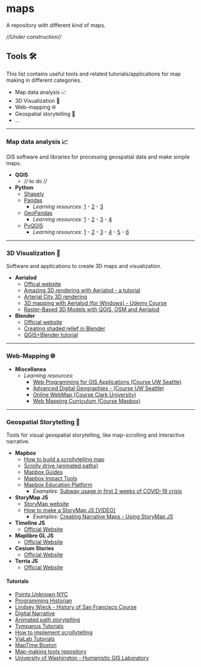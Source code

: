 # **maps** 
A repository with different kind of maps.

*//Under construction//*

## **Tools** 🛠
This list contains useful tools and related tutorials/applications for map making in different categories.
- Map data analysis 📈
- 3D Visualization 👀
- Web-mapping 🌐
- Geospatial storytelling 💬
- ...
---

### **Map data analysis** 📈
GIS software and libraries for processing geospatial data and make simple maps.
- **QGIS**
    - // to do //
- **Python**
    - [Shapely](https://pypi.org/project/Shapely/)
    - [Pandas](https://pandas.pydata.org/)
        - *Learning resources*: [1](https://github.com/jorisvandenbossche/pandas-tutorial) - [2](https://github.com/dlab-berkeley/Python-Data-Wrangling) - [3](https://www.kaggle.com/learn/pandas)
    - [GeoPandas](https://geopandas.org/en/stable/index.html)
        - *Learning resources*: [1](https://github.com/jorisvandenbossche/geopandas-tutorial) - [2](https://github.com/dlab-berkeley/Geospatial-Data-and-Mapping-in-Python) - [3](https://github.com/geopython/geopython-workshop) - [4](https://github.com/mebauer/data-analysis-using-python)
    - [PyQGIS](https://docs.qgis.org/3.22/en/docs/pyqgis_developer_cookbook/index.html)
        - *Learning resources*: [1](https://github.com/3liz/formation-pyqgis) - [2](https://anitagraser.com/pyqgis-101-introduction-to-qgis-python-programming-for-non-programmers/) - [3](https://github.com/volaya/qgis-python-course) - [4](https://github.com/geometalab/GeoPythonConf2018-QGIS-Processing-Workshop) - [5](https://opensourceoptions.com/blog/category/python/pyqgis/) - [6](https://courses.spatialthoughts.com/pyqgis-in-a-day.html)
---
### **3D Visualization** 👀
Software and applications to create 3D maps and visualization.
- **Aerialod**
    - [Offical website](https://ephtracy.github.io/index.html?page=aerialod)
    - [Amazing 3D rendering with Aerialod - a tutorial](http://www.statsmapsnpix.com/2019/11/amazing-3d-rendering-with-aerialod.html)
    - [Arterial City 3D rendering](http://www.statsmapsnpix.com/2021/06/arterial-cities.html)
    - [3D mapping with Aerialod (for Windows) - Udemy Course](https://www.udemy.com/course/aerialod/)
    - [Raster-Based 3D Models with QGIS, OSM and Aerialod](https://geo.rocks/post/simple-raster-based-3d-models/)
- **Blender**
    - [Official website](https://www.blender.org/)
    - [Creating shaded relief in Blender](https://somethingaboutmaps.wordpress.com/2017/11/16/creating-shaded-relief-in-blender/)
    - [QGIS+Blender tutorial](https://www.youtube.com/watch?v=AJJNX243k9E)
---
### **Web-Mapping** 🌐
- **Miscellanea**
    - *Learning resources*:
        - [Web Programming for GIS Applications (Course UW Seattle)](https://github.com/jakobzhao/geog495)
        - [Advanced Digital Geographies - (Course UW Seattle)](https://github.com/jakobzhao/geog458)
        - [Online WebMap (Course Clark University)](https://github.com/Shadrock/online-webmap-course)
        - [Web Mapping Curriculum (Course Mapbox)](https://github.com/mapbox/web-mapping-curriculum)

---
### **Geospatial Storytelling** 💬
Tools for visual geospatial storytelling, like map-scrolling and interactive narrative.
- **Mapbox**
    - [How to build a scrollytelling map](https://blog.mapbox.com/how-to-build-a-scrollytelling-map-ead6baf2cd1b)
    - [Scrolly drive (animated paths)](https://www.formerspatial.com/scrolly-drive)
    - [Mapbox Guides](https://docs.mapbox.com/help/tutorials/)
    - [Mapbox Impact Tools](https://labs.mapbox.com/education/impact-tools/)
    - [Mapbox Education Platform](https://www.mapbox.com/community/education/)
        - *Examples*: [Subway usage in first 2 weeks of COVID-19 crisis](https://pointsunknown.nyc/web%20mapping/mapbox/2020/04/15/11_MapboxStorytelling.html)
- **StoryMap JS**
    - [StoryMap website](https://storymap.knightlab.com/#make)
    - [How to make a StoryMap JS [VIDEO]](https://www.youtube.com/watch?v=4P-NYyw2qzM)
        - *Examples*: [Creating Narrative Maps - Using StoryMap JS ](https://lindseywieck.org/fall_2016_sf/storymapjstutorial.html)
- **Timeline JS**
    - [Official Website](https://timeline.knightlab.com/)
- **Maplibre GL JS**
    - [Official Website](https://maplibre.org/maplibre-gl-js-docs/example/)
- **Cesium Stories**
    - [Official Website](https://cesium.com/platform/cesium-ion/cesium-stories/)
- **Terria JS**
    - [Official Website](https://medium.com/terria/terriajs-v7-6-2-tell-a-story-34edbc47a573)


#### Tutorials
- [Points Unknown NYC](https://pointsunknown.nyc/tutorial_list/)
- [Programming Historian](https://programminghistorian.org/en/lessons/?topic=mapping)
- [Lindsey Wieck - History of San Francisco Course](https://lindseywieck.org/fall_2016_sf/SFfall16.html)
- [Digital Narrative](https://narratives.digital/tutorials)
- [Animated path storytelling](https://tympanus.net/codrops/2015/12/16/animated-map-path-for-interactive-storytelling/)
- [Tympanus Tutorials](https://tympanus.net/codrops/category/tutorials/)
- [How to implement scrollytelling](https://pudding.cool/process/how-to-implement-scrollytelling/)
- [ViaLab Tutorials](https://vialab.mit.edu/tutorials/)
- [MapTime Boston](https://maptimeboston.github.io/leaflet-intro/)
- [Map-making tools repository](https://github.com/Shadrock/Map-Making-Tools)
- [University of Washington - Humanistic GIS Laboratory](https://hgis.uw.edu/teaching/)
